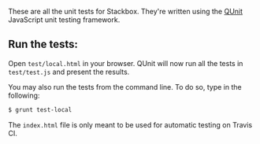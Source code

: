 These are all the unit tests for Stackbox. They're written using the [QUnit](http://qunitjs.com/) JavaScript unit testing framework.

## Run the tests:
Open `test/local.html` in your browser. QUnit will now run all the tests in `test/test.js` and present the results.

You may also run the tests from the command line. To do so, type in the following:

``` bash
$ grunt test-local
```

The `index.html` file is only meant to be used for automatic testing on Travis CI.
